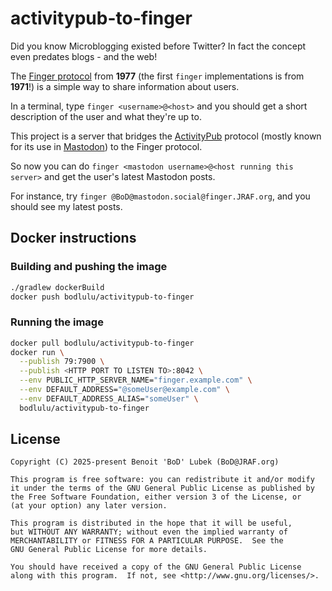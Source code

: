 # activitypub-to-finger

Did you know Microblogging existed before Twitter? In fact the concept even predates blogs - and the web!

The [Finger protocol](https://en.wikipedia.org/wiki/Finger_(protocol)) from **1977** (the first `finger` implementations is from **1971**!)
is a simple way to share information about users.

In a terminal, type `finger <username>@<host>` and you should get a short description of the user and what they're up to.

This project is a server that bridges the [ActivityPub](https://en.wikipedia.org/wiki/ActivityPub) protocol (mostly known for its use
in [Mastodon](https://en.wikipedia.org/wiki/Mastodon_(social_network))) to the Finger protocol.

So now you can do `finger <mastodon username>@<host running this server>` and get the user's latest Mastodon posts.

For instance, try `finger @BoD@mastodon.social@finger.JRAF.org`, and you should see my latest posts.

## Docker instructions

### Building and pushing the image

```sh
./gradlew dockerBuild
docker push bodlulu/activitypub-to-finger
```

### Running the image

```sh
docker pull bodlulu/activitypub-to-finger
docker run \
  --publish 79:7900 \
  --publish <HTTP PORT TO LISTEN TO>:8042 \
  --env PUBLIC_HTTP_SERVER_NAME="finger.example.com" \
  --env DEFAULT_ADDRESS="@someUser@example.com" \
  --env DEFAULT_ADDRESS_ALIAS="someUser" \
  bodlulu/activitypub-to-finger
```

## License

```
Copyright (C) 2025-present Benoit 'BoD' Lubek (BoD@JRAF.org)

This program is free software: you can redistribute it and/or modify
it under the terms of the GNU General Public License as published by
the Free Software Foundation, either version 3 of the License, or
(at your option) any later version.

This program is distributed in the hope that it will be useful,
but WITHOUT ANY WARRANTY; without even the implied warranty of
MERCHANTABILITY or FITNESS FOR A PARTICULAR PURPOSE.  See the
GNU General Public License for more details.

You should have received a copy of the GNU General Public License
along with this program.  If not, see <http://www.gnu.org/licenses/>.
```
